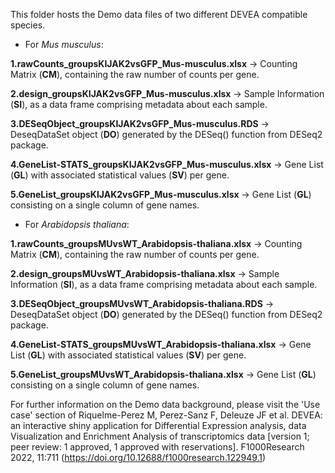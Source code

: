 This folder hosts the Demo data files of two different DEVEA compatible species.


- For _Mus musculus_:

**1.rawCounts_groupsKIJAK2vsGFP_Mus-musculus.xlsx** -> Counting Matrix (**CM**), containing the raw number of counts per gene.

**2.design_groupsKIJAK2vsGFP_Mus-musculus.xlsx** -> Sample Information (**SI**), as a data frame comprising metadata about each sample.

**3.DESeqObject_groupsKIJAK2vsGFP_Mus-musculus.RDS** -> DeseqDataSet object (**DO**) generated by the DESeq() function from DESeq2 package.

**4.GeneList-STATS_groupsKIJAK2vsGFP_Mus-musculus.xlsx** -> Gene List (**GL**) with associated statistical values (**SV**) per gene.

**5.GeneList_groupsKIJAK2vsGFP_Mus-musculus.xlsx** -> Gene List (**GL**) consisting on a single column of gene names.


- For _Arabidopsis thaliana_:

**1.rawCounts_groupsMUvsWT_Arabidopsis-thaliana.xlsx** -> Counting Matrix (**CM**), containing the raw number of counts per gene.

**2.design_groupsMUvsWT_Arabidopsis-thaliana.xlsx** -> Sample Information (**SI**), as a data frame comprising metadata about each sample.

**3.DESeqObject_groupsMUvsWT_Arabidopsis-thaliana.RDS** -> DeseqDataSet object (**DO**) generated by the DESeq() function from DESeq2 package.

**4.GeneList-STATS_groupsMUvsWT_Arabidopsis-thaliana.xlsx** -> Gene List (**GL**) with associated statistical values (**SV**) per gene.

**5.GeneList_groupsMUvsWT_Arabidopsis-thaliana.xlsx** -> Gene List (**GL**) consisting on a single column of gene names.


For further information on the Demo data background, please visit the 'Use case' section of Riquelme-Perez M, Perez-Sanz F, Deleuze JF et al. DEVEA: an interactive shiny application for Differential Expression analysis, data Visualization and Enrichment Analysis of transcriptomics data [version 1; peer review: 1 approved, 1 approved with reservations]. F1000Research 2022, 11:711 (https://doi.org/10.12688/f1000research.122949.1)
